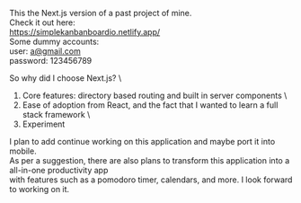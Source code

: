 This the Next.js version of a past project of mine. \
Check it out here: \
https://simplekanbanboardio.netlify.app/ \
Some dummy accounts: \
user: a@gmail.com \
password: 123456789 

So why did I choose Next.js? \
1. Core features: directory based routing and built in server components \
2. Ease of adoption from React, and the fact that I wanted to learn a full stack framework \
3. Experiment 

I plan to add continue working on this application and maybe port it into mobile. \
As per a suggestion, there are also plans to transform this application into a all-in-one productivity app \
with features such as a pomodoro timer, calendars, and more. I look forward to working on it.
